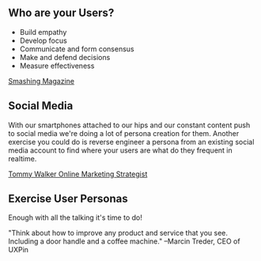 ## Who are your Users?

* Build empathy
* Develop focus
* Communicate and form consensus
* Make and defend decisions
* Measure effectiveness

[Smashing Magazine](http://www.smashingmagazine.com/2014/08/06/a-closer-look-at-personas-part-1/)
	
## Social Media 
	
With our smartphones attached to our hips and our constant content push to social media we're doing a lot of persona creation for them. Another exercise you could do is reverse engineer a persona from an existing social media account to find where your users are what do they frequent in realtime. 

[Tommy Walker Online Marketing Strategist](http://tommy.ismy.name/brand-persona/#.VPeTD7DF-5K)

## Exercise User Personas

Enough with all the talking it's time to do! 

"Think about how to improve any product and service that you see. Including a door handle and a coffee machine."  &ndash;Marcin Treder, CEO of UXPin 	
